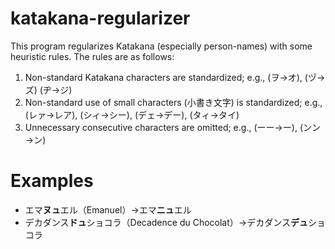 # katakana-regularizer
This program regularizes Katakana (especially person-names) with some heuristic rules.
The rules are as follows:
1. Non-standard Katakana characters are standardized; e.g., (ヲ→オ), (ヅ→ズ) (ヂ→ジ)
2. Non-standard use of small characters (小書き文字) is standardized; e.g., (レァ→レア), (シィ→シー), (デェ→デー), (タィ→タイ)
3. Unnecessary consecutive characters are omitted; e.g., (ーー→ー), (ンン→ン)
# Examples
- エマ**ヌュ**エル（Emanuel）→エマ**ニュ**エル  
- デカダンス**ドュ**ショコラ（Decadence du Chocolat）→デカダンス**デュ**ショコラ  
